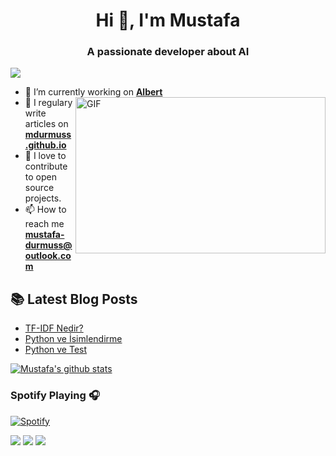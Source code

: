 <h1 align="center">Hi 👋, I'm Mustafa</h1>
<h3 align="center">A passionate developer about AI</h3>

![](https://komarev.com/ghpvc/?username=mdurmuss&color=green)

- 🔭  I’m currently working on [**Albert**](https://albert.health/) <img align="right" alt="GIF" src="https://github.com/abhisheknaiidu/abhisheknaiidu/blob/master/code.gif?raw=true" width="400" height="250" />
- 📝  I regulary write articles on [**mdurmuss.github.io**](https://mdurmuss.github.io)
- :goal_net:  I love to contribute to open source projects.
- 📫 How to reach me **mustafa-durmuss@outlook.com**





##  📚 Latest Blog Posts
- [TF-IDF Nedir?](https://mdurmuss.github.io/tf-idf-nedir/)
- [Python ve İsimlendirme](http://mdurmuss.github.io/python-ve-isimlendirme/)
- [Python ve Test](http://mdurmuss.github.io/python-ve-test/)

[![Mustafa's github stats](https://github-readme-stats.vercel.app/api?username=mdurmuss&count_private=true&show_icons=true&theme=default)](https://github-readme-stats.vercel.app/api?username=mdurmuss)

### Spotify Playing 🎧
[![Spotify](https://novatorem.mdurmuss.vercel.app/api/spotify)](https://open.spotify.com/user/mustafa-durmuss)

[![](https://img.shields.io/badge/linkedin-%230077B5.svg?&style=for-the-badge&logo=linkedin&logoColor=white)](https://www.linkedin.com/in/mustafadurmuss/)
[![](https://img.shields.io/badge/twitter-%231DA1F2.svg?&style=for-the-badge&logo=twitter&logoColor=white)](https://www.twitter.com/_mdurmus)
[![](https://img.shields.io/badge/instagram-%23E4405F.svg?&style=for-the-badge&logo=instagram&logoColor=white)](https://instagram.com/_mdurmus)

